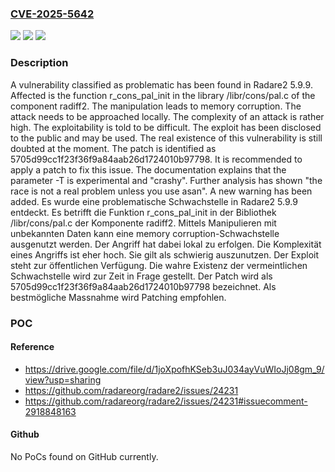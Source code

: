 ### [CVE-2025-5642](https://cve.mitre.org/cgi-bin/cvename.cgi?name=CVE-2025-5642)
![](https://img.shields.io/static/v1?label=Product&message=Radare2&color=blue)
![](https://img.shields.io/static/v1?label=Version&message=5.9.9%20&color=brightgreen)
![](https://img.shields.io/static/v1?label=Vulnerability&message=Memory%20Corruption&color=brightgreen)

### Description

A vulnerability classified as problematic has been found in Radare2 5.9.9. Affected is the function r_cons_pal_init in the library /libr/cons/pal.c of the component radiff2. The manipulation leads to memory corruption. The attack needs to be approached locally. The complexity of an attack is rather high. The exploitability is told to be difficult. The exploit has been disclosed to the public and may be used. The real existence of this vulnerability is still doubted at the moment. The patch is identified as 5705d99cc1f23f36f9a84aab26d1724010b97798. It is recommended to apply a patch to fix this issue. The documentation explains that the parameter -T is experimental and "crashy". Further analysis has shown "the race is not a real problem unless you use asan". A new warning has been added.
Es wurde eine problematische Schwachstelle in Radare2 5.9.9 entdeckt. Es betrifft die Funktion r_cons_pal_init in der Bibliothek /libr/cons/pal.c der Komponente radiff2. Mittels Manipulieren mit unbekannten Daten kann eine memory corruption-Schwachstelle ausgenutzt werden. Der Angriff hat dabei lokal zu erfolgen. Die Komplexität eines Angriffs ist eher hoch. Sie gilt als schwierig auszunutzen. Der Exploit steht zur öffentlichen Verfügung. Die wahre Existenz der vermeintlichen Schwachstelle wird zur Zeit in Frage gestellt. Der Patch wird als 5705d99cc1f23f36f9a84aab26d1724010b97798 bezeichnet. Als bestmögliche Massnahme wird Patching empfohlen.

### POC

#### Reference
- https://drive.google.com/file/d/1joXpofhKSeb3uJ034ayVuWIoJj08gm_9/view?usp=sharing
- https://github.com/radareorg/radare2/issues/24231
- https://github.com/radareorg/radare2/issues/24231#issuecomment-2918848163

#### Github
No PoCs found on GitHub currently.

